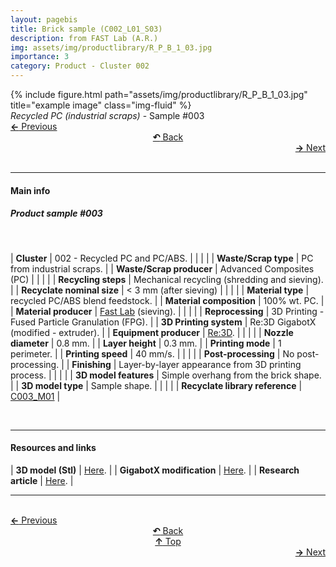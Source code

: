 ```yaml
---
layout: pagebis
title: Brick sample (C002_L01_S03)
description: from FAST Lab (A.R.)
img: assets/img/productlibrary/R_P_B_1_03.jpg
importance: 3
category: Product - Cluster 002
---
```

<div class="row">
    <div class="col-sm mt-3 mt-md-0">
        {% include figure.html path="assets/img/productlibrary/R_P_B_1_03.jpg" title="example image" class="img-fluid" %}
    </div>
</div>
<div class="caption">
    <i>Recycled PC (industrial scraps)</i> - Sample #003
</div>

<div class="row justify-content-sm-center">
    <div class="col-sm-4 mt-3 mt-md-0" style="text-align:left">
  <a href="/projects/ProLi_C002_L01_S02/" target="_self"><b>←</b> Previous</a>
    </div>
    <div class="col-sm-4 mt-3 mt-md-0" style="text-align:center">
  <a href="/productlibrary/" target="_self"><b>↶</b> Back</a>
    </div>
    <div class="col-sm-4 mt-3 mt-md-0" style="text-align:right">
        <td align="right"><a href="/projects/ProLi_C002_L02_S01/" target="_self"><b>→</b> Next</a></td>
    </div>
</div>
<br>

<hr>
<h4><b>Main info</b></h4>
<h5>Product sample #003</h5>
<br>

| <b>Cluster</b>       | 002 - Recycled PC and PC/ABS. |
|    |     |
| <b>Waste/Scrap type</b>       |  	PC from industrial scraps.     |
| <b>Waste/Scrap producer</b>    | Advanced Composites (PC)      |
|    |     |
| <b>Recycling steps</b>      |  	Mechanical recycling (shredding and sieving).     |
| <b>Recyclate nominal size</b>    | < 3 mm (after sieving)     |
|    |     |
| <b>Material type</b>       | recycled PC/ABS blend feedstock.     |
| <b>Material composition</b>   | 100% wt. PC.     |
| <b>Material producer</b>    | [Fast Lab](https://www.appropedia.org/FAST) (sieving).    |
|    |     |
| <b>Reprocessing</b>      | 3D Printing - Fused Particle Granulation (FPG). |
| <b>3D Printing system</b>      | Re:3D GigabotX (modified - extruder).    |
| <b>Equipment producer</b>   | [Re:3D](https://re3d.org/).   |
|    |     |
| <b>Nozzle diameter</b>      | 0.8 mm. |
| <b>Layer height</b>      | 0.3 mm.    |
| <b>Printing mode</b>   | 1 perimeter.   |
| <b>Printing speed</b>   | 40 mm/s.  |
|    |     |
| <b>Post-processing</b>      | No post-processing. |
| <b>Finishing</b>      | Layer-by-layer appearance from 3D printing process.    |
|    |     |
| <b>3D model features</b>      | Simple overhang from the brick shape.    |
| <b>3D model type</b>      | Sample shape.    |
|    |     |
| <b>Recyclate library reference</b>    | <a href="/projects/RecLi_C003_M01/" target="_blank">C003_M01</a>     |

<br>
<hr>
<h4><b>Resources and links</b></h4>

| <b>3D model (Stl)</b>       | [Here](https://osf.io/rwafy/files/osfstorage/650d769a1e76a439298a996c ).   |
| <b>GigabotX modification</b>       | [Here](https://osf.io/gxuqf/ ).   |
| <b>Research article</b>       | [Here](https://www.sciencedirect.com/science/article/pii/S2214993723001653?via%3Dihub ).   |

<hr>

<br>
<div class="row justify-content-sm-center">
    <div class="col-sm-3 mt-3 mt-md-0" style="text-align:left">
  <a href="/projects/ProLi_C002_L01_S02/" target="_self"><b>←</b> Previous</a>
    </div>
    <div class="col-sm-3 mt-3 mt-md-0" style="text-align:center">
  <a href="/productlibrary/" target="_self"><b>↶</b> Back</a>
    </div>
    <div class="col-sm-3 mt-3 mt-md-0" style="text-align:center">
  <a href="#" target="_self"><b>↑</b> Top</a>
    </div>
    <div class="col-sm-3 mt-3 mt-md-0" style="text-align:right">
        <td align="right"><a href="/projects/ProLi_C002_L02_S01/" target="_self"><b>→</b> Next</a></td>
    </div>
</div>
